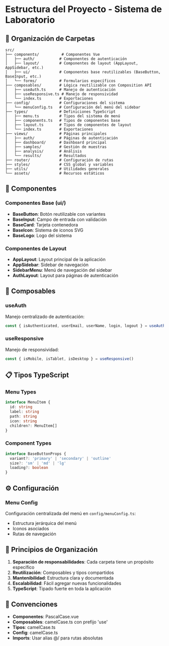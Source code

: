 # Estructura del Proyecto - Sistema de Laboratorio

## 📁 Organización de Carpetas

```
src/
├── components/          # Componentes Vue
│   ├── auth/           # Componentes de autenticación
│   ├── layout/         # Componentes de layout (AppLayout, AppSidebar, etc.)
│   ├── ui/             # Componentes base reutilizables (BaseButton, BaseInput, etc.)
│   └── forms/          # Formularios específicos
├── composables/        # Lógica reutilizable con Composition API
│   ├── useAuth.ts      # Manejo de autenticación
│   ├── useResponsive.ts # Manejo de responsividad
│   └── index.ts        # Exportaciones
├── config/             # Configuraciones del sistema
│   └── menuConfig.ts   # Configuración del menú del sidebar
├── types/              # Definiciones TypeScript
│   ├── menu.ts         # Tipos del sistema de menú
│   ├── components.ts   # Tipos de componentes base
│   ├── layout.ts       # Tipos de componentes de layout
│   └── index.ts        # Exportaciones
├── views/              # Páginas principales
│   ├── auth/           # Páginas de autenticación
│   ├── dashboard/      # Dashboard principal
│   ├── samples/        # Gestión de muestras
│   ├── analysis/       # Análisis
│   └── results/        # Resultados
├── router/             # Configuración de rutas
├── styles/             # CSS global y variables
├── utils/              # Utilidades generales
└── assets/             # Recursos estáticos
```

## 🧩 Componentes

### Componentes Base (ui/)
- **BaseButton**: Botón reutilizable con variantes
- **BaseInput**: Campo de entrada con validación
- **BaseCard**: Tarjeta contenedora
- **BaseIcon**: Sistema de iconos SVG
- **BaseLogo**: Logo del sistema

### Componentes de Layout
- **AppLayout**: Layout principal de la aplicación
- **AppSidebar**: Sidebar de navegación
- **SidebarMenu**: Menú de navegación del sidebar
- **AuthLayout**: Layout para páginas de autenticación

## 🔧 Composables

### useAuth
Manejo centralizado de autenticación:
```typescript
const { isAuthenticated, userEmail, userName, login, logout } = useAuth()
```

### useResponsive
Manejo de responsividad:
```typescript
const { isMobile, isTablet, isDesktop } = useResponsive()
```

## 📋 Tipos TypeScript

### Menu Types
```typescript
interface MenuItem {
  id: string
  label: string
  path: string
  icon: string
  children?: MenuItem[]
}
```

### Component Types
```typescript
interface BaseButtonProps {
  variant?: 'primary' | 'secondary' | 'outline'
  size?: 'sm' | 'md' | 'lg'
  loading?: boolean
}
```

## ⚙️ Configuración

### Menu Config
Configuración centralizada del menú en `config/menuConfig.ts`:
- Estructura jerárquica del menú
- Iconos asociados
- Rutas de navegación

## 🎯 Principios de Organización

1. **Separación de responsabilidades**: Cada carpeta tiene un propósito específico
2. **Reutilización**: Composables y tipos compartidos
3. **Mantenibilidad**: Estructura clara y documentada
4. **Escalabilidad**: Fácil agregar nuevas funcionalidades
5. **TypeScript**: Tipado fuerte en toda la aplicación

## 📝 Convenciones

- **Componentes**: PascalCase.vue
- **Composables**: camelCase.ts con prefijo 'use'
- **Tipos**: camelCase.ts
- **Config**: camelCase.ts
- **Imports**: Usar alias @/ para rutas absolutas
